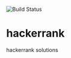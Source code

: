 ![Build Status](https://github.com/ZsoltFabok/hackerrank/actions/workflows/main.yml/badge.svg)

# hackerrank
hackerrank solutions
